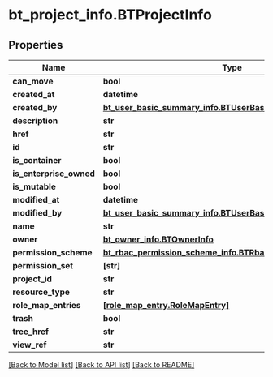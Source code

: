 # bt_project_info.BTProjectInfo

## Properties
Name | Type | Description | Notes
------------ | ------------- | ------------- | -------------
**can_move** | **bool** |  | [optional] 
**created_at** | **datetime** |  | [optional] 
**created_by** | [**bt_user_basic_summary_info.BTUserBasicSummaryInfo**](BTUserBasicSummaryInfo.md) |  | [optional] 
**description** | **str** |  | [optional] 
**href** | **str** |  | [optional] 
**id** | **str** |  | [optional] 
**is_container** | **bool** |  | [optional] 
**is_enterprise_owned** | **bool** |  | [optional] 
**is_mutable** | **bool** |  | [optional] 
**modified_at** | **datetime** |  | [optional] 
**modified_by** | [**bt_user_basic_summary_info.BTUserBasicSummaryInfo**](BTUserBasicSummaryInfo.md) |  | [optional] 
**name** | **str** |  | [optional] 
**owner** | [**bt_owner_info.BTOwnerInfo**](BTOwnerInfo.md) |  | [optional] 
**permission_scheme** | [**bt_rbac_permission_scheme_info.BTRbacPermissionSchemeInfo**](BTRbacPermissionSchemeInfo.md) |  | [optional] 
**permission_set** | **[str]** |  | [optional] 
**project_id** | **str** |  | [optional] 
**resource_type** | **str** |  | [optional] 
**role_map_entries** | [**[role_map_entry.RoleMapEntry]**](RoleMapEntry.md) |  | [optional] 
**trash** | **bool** |  | [optional] 
**tree_href** | **str** |  | [optional] 
**view_ref** | **str** |  | [optional] 

[[Back to Model list]](../README.md#documentation-for-models) [[Back to API list]](../README.md#documentation-for-api-endpoints) [[Back to README]](../README.md)


